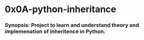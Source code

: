 # 0x0A-python-inheritance
### Synopsis: Project to learn and understand theory and implemenation of inheritence in Python.

